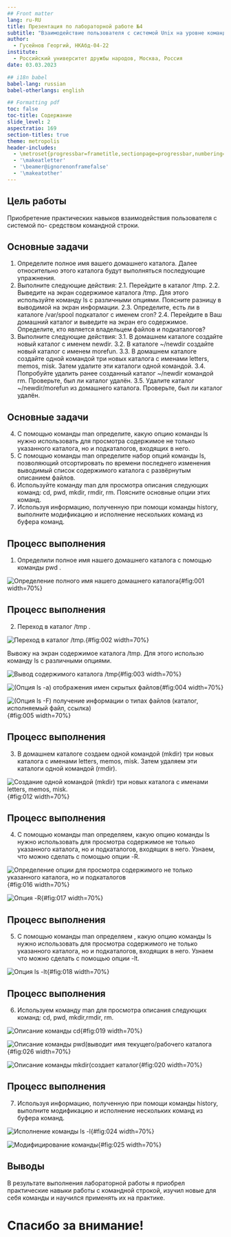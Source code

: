 ```yaml
---
## Front matter
lang: ru-RU
title: Презентация по лабораторной работе №4
subtitle: "Взаимодействие пользователя с системой Unix на уровне командной строки"
author:
  - Гусейнов Георгий, НКАбд-04-22
institute:
  - Российский университет дружбы народов, Москва, Россия
date: 03.03.2023

## i18n babel
babel-lang: russian
babel-otherlangs: english

## Formatting pdf
toc: false
toc-title: Содержание
slide_level: 2
aspectratio: 169
section-titles: true
theme: metropolis
header-includes:
  - \metroset{progressbar=frametitle,sectionpage=progressbar,numbering=fraction}
  - '\makeatletter'
  - '\beamer@ignorenonframefalse'
  - '\makeatother'
---
```


## Цель работы

Приобретение практических навыков взаимодействия пользователя с системой по-
средством командной строки.

## Основные задачи

1. Определите полное имя вашего домашнего каталога. Далее относительно этого каталога будут выполняться последующие упражнения.
2. Выполните следующие действия:
   2.1. Перейдите в каталог /tmp.
   2.2. Выведите на экран содержимое каталога /tmp. Для этого используйте команду ls
   с различными опциями. Поясните разницу в выводимой на экран информации.
   2.3. Определите, есть ли в каталоге /var/spool подкаталог с именем cron?
   2.4. Перейдите в Ваш домашний каталог и выведите на экран его содержимое. Определите, кто является владельцем файлов и подкаталогов?
3. Выполните следующие действия:
   3.1. В домашнем каталоге создайте новый каталог с именем newdir.
   3.2. В каталоге ~/newdir создайте новый каталог с именем morefun.
   3.3. В домашнем каталоге создайте одной командой три новых каталога с именами
   letters, memos, misk. Затем удалите эти каталоги одной командой.
   3.4. Попробуйте удалить ранее созданный каталог ~/newdir командой rm. Проверьте,
   был ли каталог удалён.
   3.5. Удалите каталог ~/newdir/morefun из домашнего каталога. Проверьте, был ли
   каталог удалён.

## Основные задачи

4. С помощью команды man определите, какую опцию команды ls нужно использовать для просмотра содержимое не только указанного каталога, но и подкаталогов, входящих в него.
5. С помощью команды man определите набор опций команды ls, позволяющий отсортировать по времени последнего изменения выводимый список содержимого каталога с развёрнутым описанием файлов.
6. Используйте команду man для просмотра описания следующих команд: cd, pwd, mkdir,
   rmdir, rm. Поясните основные опции этих команд.
7. Используя информацию, полученную при помощи команды history, выполните модификацию и исполнение нескольких команд из буфера команд.

## Процесс выполнения

1. Определили полное имя нашего домашнего каталога с помощью команды pwd .

![Определение полного имя нашего домашнего каталога](image/1.png){#fig:001 width=70%}

## Процесс выполнения

2.  Переход в каталог /tmp .

![Переход в каталог /tmp. ](image/2.png){#fig:002 width=70%}

Вывожу на экран содержимое каталога /tmp. Для этого использю команду ls
с различными опциями.

![Вывод содержимого каталога /tmp](image/3.png){#fig:003 width=70%}

![(Опция ls -a) отображения имен скрытых файлов](image/4.png){#fig:004 width=70%}

![(Опция ls -F) получение информации о типах файлов (каталог, исполняемый файл,
ссылка)](image/5.png){#fig:005 width=70%}

## Процесс выполнения

3. В домашнем каталоге создаем одной командой (mkdir) три новых каталога с именами letters, memos, misk. Затем удаляем эти каталоги одной командой (rmdir).

![Создание одной командой (mkdir) три новых каталога с именами letters, memos, misk.](image/12.png){#fig:012 width=70%}

## Процесс выполнения

4. С помощью команды man определяем, какую опцию команды ls нужно использовать для просмотра содержимое не только указанного каталога, но и подкаталогов, входящих в него. Узнаем, что можно сделать с помощью опции
   -R.

![Определение опции для просмотра содержимого не только указанного каталога, но и подкаталогов](image/16.png){#fig:016 width=70%}

![Опция -R](image/17.png){#fig:017 width=70%}

## Процесс выполнения

5. С помощью команды man определяем , какую опцию команды ls нужно использовать для просмотра содержимого не только указанного каталога, но и подкаталогов, входящих в него. Узнаем что можно сделать с помощью опции -lt.

![Опция ls -lt](image/18.png){#fig:018 width=70%}

## Процесс выполнения

6. Используем команду man для просмотра описания следующих команд: cd, pwd, mkdir,rmdir, rm.

![Описание команды cd](image/19.png){#fig:019 width=70%}

![Описание команды pwd(выводит имя текущего/рабочего каталога](image/26.png){#fig:026 width=70%}

![Описание команды mkdir(создает каталог](image/20.png){#fig:020 width=70%}

## Процесс выполнения

7. Используя информацию, полученную при помощи команды history, выполните модификацию и исполнение нескольких команд из буфера команд.

![Исполнение команды ls -l](image/24.png){#fig:024 width=70%}

![Модифицирование команды](image/25.png){#fig:025 width=70%}

## Выводы

В результате выполнения лабораторной работы я приобрел практические навыки работы с командной строкой, изучил новые для себя команды и научился применять их на практике.

# Спасибо за внимание!
